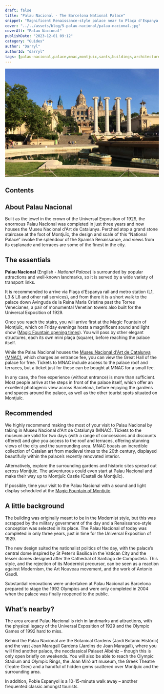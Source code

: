```yaml
---
draft: false
title: "Palau Nacional - The Barcelona National Palace"
snippet: "Magnificent Renaissance-style palace near to Plaça d'Espanya in Barcelona. Built as the jewel in the crown of the Universal Exposition of 1929, the enormous Palau Nacional was completed in just three years and now houses the Museu Nacional d'Art de Catalunya."
cover: "../../assets/blog/5-palau-nacional/palau-nacional.jpg"
coverAlt: "Palau Nacional"
publishDate: "2023-12-01 09:12"
category: "Guides"
author: "Darryl"
authorId: "darryl"
tags: [palau-nacional,palace,mnac,montjuic,sants,buildings,architecture]
---
```


![Palau Nacional](../../assets/blog/5-palau-nacional/palau-nacional.jpg)

## Contents


## About Palau Nacional

Built as the jewel in the crown of the Universal Exposition of 1929, the enormous Palau Nacional was completed in just three years and now houses the Museu Nacional d'Art de Catalunya. Perched atop a grand stone staircase at the foot of Montjuïc, the design and scale of this “National Palace” invoke the splendour of the Spanish Renaissance, and views from its esplanade and terraces are some of the finest in the city.


## The essentials

**Palau Nacional** (English - *National Palace*) is surrounded by popular attractions and well-known landmarks, so it is served by a wide variety of transport links.

It is recommended to arrive via Plaça d'Espanya rail and metro station (L1, L3 & L8 and other rail services), and from there it is a short walk to the palace down Avinguda de la Reina Maria Cristina past the Torres Venecianes, a pair of monumental Venetian towers also built for the Universal Exposition of 1929.

Once you reach the stairs, you will arrive first at the Magic Fountain of Montjuïc, which on Friday evenings hosts a magnificent sound and light show (<a href="https://www.barcelona.cat/en/what-to-do-in-bcn/magic-fountain" target="_blank">Magic Fountain opening times</a>). You will pass by other elegant structures, each its own mini plaça (square), before reaching the palace itself.

While the Palau Nacional houses the <a target="_blank" href="https://www.museunacional.cat/en">Museu Nacional d'Art de Catalunya (MNAC)</a>, which charges an entrance fee, you can view the Great Hall of the palace for free. Tickets to MNAC include access to the palace roof and terraces, but a ticket just for these can be bought at MNAC for a small fee.

In any case, the free experience (without entrance) is more than sufficient. Most people arrive at the steps in front of the palace itself, which offer an excellent photogenic view across Barcelona, before enjoying the gardens and spaces around the palace, as well as the other tourist spots situated on Montjuïc.


## Recommended

We highly recommend making the most of your visit to Palau Nacional by taking in Museu Nacional d'Art de Catalunya (MNAC). Tickets to the museum are valid for two days (with a range of concessions and discounts offered) and give you access to the roof and terraces, offering stunning views of the city and the surrounding area. MNAC boasts an incredible collection of Catalan art from medieval times to the 20th century, displayed beautifully within the palace’s recently renovated interior.

Alternatively, explore the surrounding gardens and historic sites spread out across Montjuïc. The adventurous could even start at Palau Nacional and make their way up to Montjuïc Castle (Castell de Montjuïc).

If possible, time your visit to the Palau Nacional with a sound and light display scheduled at the <a href="https://www.barcelona.cat/en/what-to-do-in-bcn/magic-fountain" target="_blank">Magic Fountain of Montjuïc</a>.


## A little background

The building was originally meant to be in the Modernist style, but this was scrapped by the military government of the day and a Renaissance-style conception was selected in its place. The Palau Nacional of today was completed in only three years, just in time for the Universal Exposition of 1929.

The new design suited the nationalist politics of the day, with the palace’s central dome inspired by St Peter’s Basilica in the Vatican City and the lesser domes designed after the Cathedral of Santiago de Compostela. This style, and the rejection of its Modernist precursor, can be seen as a reaction against Modernism, the Art Nouveau movement, and the work of Antonio Gaudí.

Substantial renovations were undertaken at Palau Nacional as Barcelona prepared to stage the 1992 Olympics and were only completed in 2004 when the palace was finally reopened to the public.


## What’s nearby?

The area around Palau Nacional is rich in landmarks and attractions, with the physical legacy of the Universal Exposition of 1929 and the Olympic Games of 1992 hard to miss.

Behind the Palau Nacional are the Botanical Gardens (Jardí Botànic Històric) and the vast Joan Maragall Gardens (Jardins de Joan Maragall), where you will find another palace, the neoclassical Palauet Albéniz – though this is only open briefly on weekends. You will also be able to reach the Olympic Stadium and Olympic Rings, the Joan Miró art museum, the Greek Theatre (Teatre Grec) and a handful of hidden gems scattered over Montjuïc and the surrounding area.

In addition, Poble Espanyol is a 10-15-minute walk away – another frequented classic amongst tourists.

